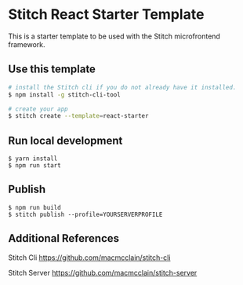 # Stitch React Starter Template

This is a starter template to be used with the Stitch microfrontend framework. 

## Use this template

```sh
# install the Stitch cli if you do not already have it installed.
$ npm install -g stitch-cli-tool
```

```sh
# create your app
$ stitch create --template=react-starter
```

## Run local development
```shell script
$ yarn install
$ npm run start
```

## Publish
```shell script
$ npm run build
$ stitch publish --profile=YOURSERVERPROFILE
```

## Additional References

Stitch Cli 
https://github.com/macmcclain/stitch-cli

Stitch Server 
https://github.com/macmcclain/stitch-server
